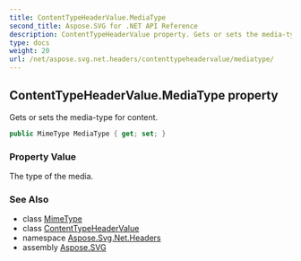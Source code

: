 ```yaml
---
title: ContentTypeHeaderValue.MediaType
second_title: Aspose.SVG for .NET API Reference
description: ContentTypeHeaderValue property. Gets or sets the media-type for content
type: docs
weight: 20
url: /net/aspose.svg.net.headers/contenttypeheadervalue/mediatype/
---
```

## ContentTypeHeaderValue.MediaType property

Gets or sets the media-type for content.

```csharp
public MimeType MediaType { get; set; }
```

### Property Value

The type of the media.

### See Also

* class [MimeType](../../../aspose.svg/mimetype/)
* class [ContentTypeHeaderValue](../)
* namespace [Aspose.Svg.Net.Headers](../../../aspose.svg.net.headers/)
* assembly [Aspose.SVG](../../../)
